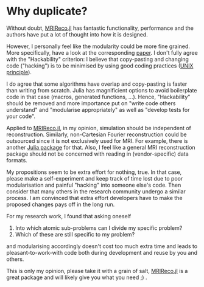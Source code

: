 Why duplicate?
==============

Without doubt, [MRIReco.jl](https://github.com/MagneticResonanceImaging/MRIReco.jl) has fantastic functionality,
performance and the authors have put a lot of thought into how it is designed.

However, I personally feel like the modularity could be more fine grained.
More specifically, have a look at the corresponding [paper](https://arxiv.org/abs/2101.12624).
I don't fully agree with the "Hackability" criterion:
I believe that copy-pasting and changing code ("hacking") is to be minimised by
using good coding practices ([UNIX principle](https://en.wikipedia.org/wiki/Unix_philosophy)).

I do agree that some algorithms have overlap and copy-pasting is faster than writing
from scratch. Julia has magnificient options to avoid boilerplate code in that case
(macros, generated functions, ...).
Hence, "Hackability" should be removed and more importance put on "write code others understand" and
"modularise appropriately" as well as "develop tests for your code".

Applied to [MRIReco.jl](https://github.com/MagneticResonanceImaging/MRIReco.jl),
in my opinion, simulation should be independent of reconstruction.
Similarly, non-Cartesian Fourier reconstruction could be outsourced since it is not exclusively used for MRI.
For example, there is another [Julia package](https://github.com/JuliaApproximation/FastTransforms.jl) for that.
Also, I feel like a general MRI reconstruction package should not be concerned with reading in (vendor-specific) data formats.

My propositions seem to be extra effort for nothing, true.
In that case, please make a self-experiment and keep track of time lost due to poor modularisation and
painful "hacking" into someone else's code.
Then consider that many others in the research community undergo a similar process.
I am convinced that extra effort developers have to make the proposed changes pays off in the long run.

For my research work, I found that asking oneself

1. Into which atomic sub-problems can I divide my specific problem?
2. Which of these are still specific to my problem?

and modularising accordingly doesn't cost too much extra time and leads to pleasant-to-work-with
code both during development and reuse by you and others.

This is only my opinion, please take it with a grain of salt,
[MRIReco.jl](https://github.com/MagneticResonanceImaging/MRIReco.jl) is a great package
and will likely give you what you need ;) .

